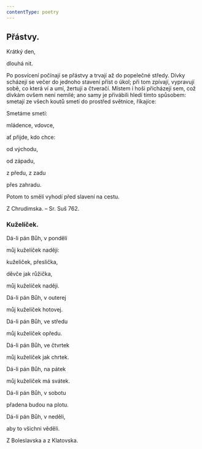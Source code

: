 ```yaml
---
contentType: poetry
---
```


## Přástvy.

Krátký den,

dlouhá nit.

Po posvícení počínají se přástvy a trvají až do popelečné středy. Dívky scházejí se večer do jednoho stavení příst o úkol; při tom zpívají, vypravují sobě, co která ví a umí, žertují a čtveračí. Místem i hoši přicházejí sem, což dívkám ovšem není nemilé; ano samy je přivábili hledí tímto spůsobem: smetají ze všech koutů smetí do prostřed světnice, říkajíce:

Smetáme smetí:

mládence, vdovce,

ať přijde, kdo chce:

od východu,

od západu,

z předu, z zadu

přes zahradu.

Potom to smělí vyhodí před slavení na cestu.

Z Chrudimska. – Sr. Suš 762.

### Kuželíček.

Dá-li pán Bůh, v pondělí

můj kuželíček naději:

kuželiček, přeslička,

děvče jak růžička, 

můj kuželíček naději.

  

Dá-li pán Bůh, v outerej

můj kuželiček hotovej.

  

Dá-li pán Bůh, ve středu

můj kuželíček opředu.

  

Dá-li pán Bůh, ve čtvrtek

můj kuželíček jak chrtek.

  

Dá-li pán Bůh, na pátek

můj kuželiček má svátek.

  

Dá-li pán Bůh, v sobotu

přadena budou na plotu.

  

Dá-li pán Bůh, v neděli,

aby to všichni věděli.

Z Boleslavska a z Klatovska.
